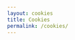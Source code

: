 ```yaml
---
layout: cookies
title: Cookies
permalink: /cookies/
---
```


<!DOCTYPE html>
<html lang="en">
<head>

</head>
<body>

</body>
</html>
